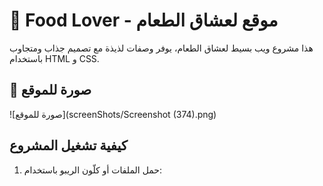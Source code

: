 # 🍔 Food Lover - موقع لعشاق الطعام  

هذا مشروع ويب بسيط لعشاق الطعام، يوفر وصفات لذيذة مع تصميم جذاب ومتجاوب باستخدام HTML و CSS.  

## 📸 صورة للموقع  
![صورة للموقع](screenShots/Screenshot (374).png)

##  كيفية تشغيل المشروع  
1. حمل الملفات أو كلّون الريبو باستخدام:  

